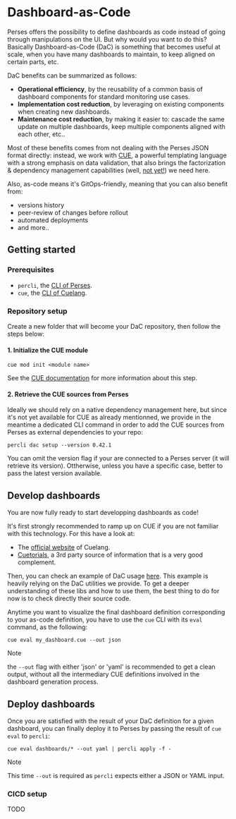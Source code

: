 # Dashboard-as-Code

Perses offers the possibility to define dashboards as code instead of going through manipulations on the UI.
But why would you want to do this? Basically Dashboard-as-Code (DaC) is something that becomes useful
at scale, when you have many dashboards to maintain, to keep aligned on certain parts, etc.

DaC benefits can be summarized as follows:
- **Operational efficiency**, by the reusability of a common basis of dashboard components for standard monitoring use cases.
- **Implementation cost reduction**, by leveraging on existing components when creating new dashboards.
- **Maintenance cost reduction**, by making it easier to: cascade the same update on multiple dashboards, keep multiple components aligned with each other, etc..

Most of these benefits comes from not dealing with the Perses JSON format directly: instead, we work with [CUE](https://cuelang.org/), a powerful templating language with a strong emphasis on data validation, that also brings the factorization & dependency management capabilities (well, [not yet!](https://github.com/cue-lang/cue/discussions/2330)) we need here.

Also, as-code means it's GitOps-friendly, meaning that you can also benefit from:
- versions history
- peer-review of changes before rollout
- automated deployments
- and more..

## Getting started

### Prerequisites

- `percli`, the [CLI of Perses](../tooling/cli.md).
- `cue`, the [CLI of Cuelang](https://cuelang.org/).

### Repository setup

Create a new folder that will become your DaC repository, then follow the steps below:

#### 1. Initialize the CUE module

```
cue mod init <module name>
```
See the [CUE documentation](https://cuelang.org/docs/concepts/packages/) for more information about this step.

#### 2. Retrieve the CUE sources from Perses

Ideally we should rely on a native dependency management here, but since it's not yet available for CUE as already mentionned, we provide in the meantime a dedicated CLI command in order to add the CUE sources from Perses as external dependencies to your repo:

```
percli dac setup --version 0.42.1
```

You can omit the version flag if your are connected to a Perses server (it will retrieve its version). Ottherwise, unless you have a specific case, better to pass the latest version available.

## Develop dashboards

You are now fully ready to start developping dashboards as code!

It's first strongly recommended to ramp up on CUE if you are not familiar with this technology. For this have a look at:
- The [official website](https://cuelang.org/) of Cuelang.
- [Cuetorials](https://cuetorials.com/), a 3rd party source of information that is a very good complement.

Then, you can check an example of DaC usage [here](../../internal/test/dac/input.cue). This example is heavily relying on the DaC utilities we provide. To get a deeper understanding of these libs and how to use them, the best thing to do for now is to check directly their source code.

Anytime you want to visualize the final dashboard definition corresponding to your as-code definition, you have to use the `cue` CLI with its `eval` command, as the following:

```
cue eval my_dashboard.cue --out json
```

> [!NOTE]
> the `--out` flag with either 'json' or 'yaml' is recommended to get a clean output, without all the intermediary CUE definitions involved in the dashboard generation process.

## Deploy dashboards

Once you are satisfied with the result of your DaC definition for a given dashboard, you can finally deploy it to Perses by passing the result of `cue eval` to `percli`:
```
cue eval dashboards/* --out yaml | percli apply -f -
```
> [!NOTE]
> This time `--out` is required as `percli` expects either a JSON or YAML input.

### CICD setup

TODO
